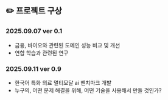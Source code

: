 ## ✏️ 프로젝트 구상

### 2025.09.07 ver 0.1
- 금융, 바이오와 관련된 도메인 성능 비교 및 개선
- 연합 학습과 관련된 연구
### 2025.09.11 ver 0.9
- 한국어 특화 의료 멀티모달 ai 벤치마크 개발
- 누구의, 어떤 문제 해결을 위해, 어떤 기술을 사용해서 만들 것인가?
